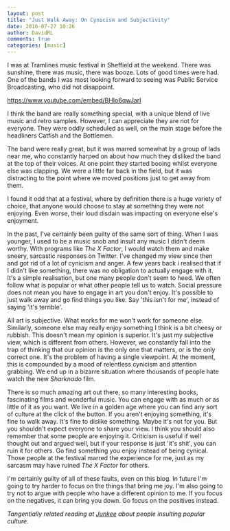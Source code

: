 ```yaml
---  
layout: post  
title: "Just Walk Away: On Cynicism and Subjectivity"  
date: 2016-07-27 10:26  
author: DavidRL  
comments: true  
categories: [music]  
---  
```

I was at Tramlines music festival in Sheffield at the weekend. There was sunshine, there was music, there was booze. Lots of good times were had. One of the bands I was most looking forward to seeing was Public Service Broadcasting, who did not disappoint.  

https://www.youtube.com/embed/BHIo6qwJarI

I think the band are really something special, with a unique blend of live music and retro samples. However, I can appreciate they are not for everyone. They were oddly scheduled as well, on the main stage before the headliners Catfish and the Bottlemen.  
<!--more-->  

The band were really great, but it was marred somewhat by a group of lads near me, who constantly harped on about how much they disliked the band at the top of their voices. At one point they started booing whilst everyone else was clapping. We were a little far back in the field, but it was distracting to the point where we moved positions just to get away from them.  

I found it odd that at a festival, where by definition there is a huge variety of choice, that anyone would choose to stay at something they were not enjoying. Even worse, their loud disdain was impacting on everyone else's enjoyment.  

In the past, I've certainly been guilty of the same sort of thing. When I was younger, I used to be a music snob and insult any music I didn't deem worthy. With programs like <em>The X Factor</em>, I would watch them and make sneery, sarcastic responses on Twitter. I've changed my view since then and got rid of a lot of cynicism and anger. A few years back i realised that if I didn't like something, there was no obligation to actually engage with it. It's a simple realisation, but one many people don't seem to heed. We often follow what is popular or what other people tell us to watch. Social pressure does not mean you have to engage in art you don't enjoy. It's possible to just walk away and go find things you like. Say 'this isn't for me', instead of saying 'it's terrible'.  

All art is subjective. What works for me won't work for someone else. Similarly, someone else may really enjoy something I think is a bit cheesy or rubbish. This doesn't mean my opinion is superior. It's just my subjective view, which is different from others. However, we constantly fall into the trap of thinking that our opinion is the only one that matters, or is the only correct one. It's the problem of having a single viewpoint. At the moment, this is compounded by a mood of relentless cynicism and attention grabbing. We end up in a bizarre situation where thousands of people hate watch the new <em>Sharknado</em> film.  

There is so much amazing art out there, so many interesting books, fascinating films and wonderful music. You can engage with as much or as little of it as you want. We live in a golden age where you can find any sort of culture at the click of the button. If you aren't enjoying something, it's fine to walk away. It's fine to dislike something. Maybe it's not for you. But you shouldn't expect everyone to share your view. I think you should also remember that some people are enjoying it. Criticism is useful if well thought out and argued well, but if your response is just 'it's shit', you can ruin it for others. Go find something you enjoy instead of being cynical. Those people at the festival marred the experience for me, just as my sarcasm may have ruined <em>The X Factor</em> for others.  

I'm certainly guilty of all of these faults, even on this blog. In future I'm going to try harder to focus on the things that bring me joy. I'm also going to try not to argue with people who have a different opinion to me. If you focus on the negatives, it can bring you down. Go focus on the positives instead.  

<em>Tangentially related reading at <a href="http://junkee.com/youre-not-smart-interesting-shitting-popular-culture/81404">Junkee</a> about people insulting popular culture.</em>  
